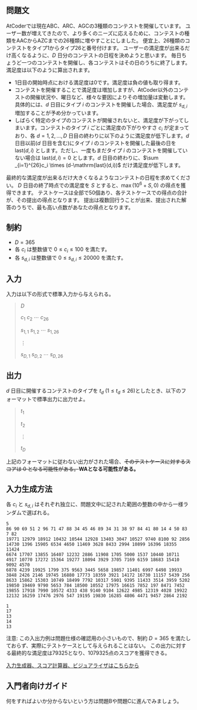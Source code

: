 ## 問題文

AtCoderでは現在ABC、ARC、AGCの3種類のコンテストを開催しています。
ユーザー数が増えてきたので、より多くのニーズに応えるために、コンテストの種類をAACからAZCまでの26種類に増やすことにしました。
便宜上、26種類のコンテストをタイプ1からタイプ26と番号付けます。
ユーザーの満足度が出来るだけ高くなるように、$D$ 日分のコンテストの日程を決めようと思います。
毎日ちょうど一つのコンテストを開催し、各コンテストはその日のうちに終了します。
満足度は以下のように算出されます。

- 1日目の開始時点における満足度は0です。満足度は負の値も取り得ます。
- コンテストを開催することで満足度は増加しますが、AtCoder以外のコンテストの開催状況や、曜日など、様々な要因によりその増加量は変動します。具体的には、$d$ 日目にタイプ $i$ のコンテストを開催した場合、満足度が $s_{d,i}$ 増加することが予め分かっています。
- しばらく特定のタイプのコンテストが開催されないと、満足度が下がってしまいます。コンテストのタイプ $i$ ごとに満足度の下がりやすさ $c_i$ が定まっており、各 $d=1,2,...,D$ 日目の終わりに以下のように満足度が低下します。$d$ 日目以前($d$ 日目を含む)にタイプ $i$ のコンテストを開催した最後の日を $\mathrm{last}(d,i)$ とします。ただし、一度もまだタイプ $i$ のコンテストを開催していない場合は $\mathrm{last}(d,i)=0$ とします。$d$ 日目の終わりに、$\sum _{i=1}^{26}c_i \times (d-\mathrm{last}(d,i))$ だけ満足度が低下します。

最終的な満足度が出来るだけ大きくなるようなコンテストの日程を求めてください。
$D$ 日目の終了時点での満足度を $S$ とすると、$\max(10^6 + S, 0)$ の得点を獲得できます。
テストケースは全部で50個あり、各テストケースでの得点の合計が、その提出の得点となります。
提出は複数回行うことが出来、提出された解答のうちで、最も高い点数があなたの得点となります。

## 制約

- $D = 365$
- 各 $c_i$ は整数値で $0\leq c_i \leq 100$ を満たす。
- 各 $s_{d,i}$ は整数値で $0\leq s_{d,i} \leq 20000$ を満たす。

## 入力

入力は以下の形式で標準入力から与えられる。

> $D$
> 
> $c_1$ $c_2$ $\cdots$ $c_{26}$
> 
> $s_{1,1}$ $s_{1,2}$ $\cdots$ $s_{1,26}$
> 
> $\vdots$
> 
> $s_{D,1}$ $s_{D,2}$ $\cdots$ $s_{D,26}$

## 出力

$d$ 日目に開催するコンテストのタイプを $t_d$ ($1\leq t_d \leq 26$)としたとき、以下のフォーマットで標準出力に出力せよ。

> $t_1$
> 
> $t_2$
> 
> $\vdots$
> 
> $t_D$

上記のフォーマットに従わない出力がされた場合、<s>そのテストケースに対するスコアは 0 となる可能性がある。</s>**WAとなる可能性がある。**

## 入力生成方法

各 $c_i$ と $s_{d,i}$ はそれぞれ独立に、問題文中に記された範囲の整数の中から一様ランダムで選ばれる。

```input1
5
86 90 69 51 2 96 71 47 88 34 45 46 89 34 31 38 97 84 41 80 14 4 50 83 7 82
19771 12979 18912 10432 10544 12928 13403 3047 10527 9740 8100 92 2856 14730 1396 15905 6534 4650 11469 3628 8433 2994 10899 16396 18355 11424
6674 17707 13855 16407 12232 2886 11908 1705 5000 1537 10440 10711 4917 10770 17272 15364 19277 18094 3929 3705 7169 6159 18683 15410 9092 4570
6878 4239 19925 1799 375 9563 3445 5658 19857 11401 6997 6498 19933 3848 2426 2146 19745 16880 17773 18359 3921 14172 16730 11157 5439 256
8633 15862 15303 10749 18499 7792 10317 5901 9395 11433 3514 3959 5202 19850 19469 9790 5653 784 18500 10552 17975 16615 7852 197 8471 7452
19855 17918 7990 10572 4333 438 9140 9104 12622 4985 12319 4028 19922 12132 16259 17476 2976 547 19195 19830 16285 4806 4471 9457 2864 2192
```

```output1
1
17
13
14
13
```

注意: この入出力例は問題仕様の確認用の小さいもので、制約 $D=365$ を満たしておらず、実際にテストケースとして与えられることはない。
この出力に対する最終的な満足度は79325となり、1079325点のスコアを獲得できる。

[入力生成器、スコア計算器、ビジュアライザはこちらから](https://img.atcoder.jp/intro-heuristics/6f4c9d0cfda6a311fea2d9cf23e4f032.zip)

## 入門者向けガイド

何をすればよいか分からないという方は問題Bや問題Cに進んでみましょう。